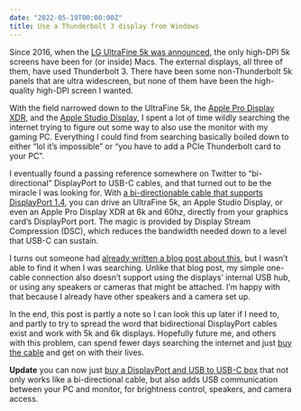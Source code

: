 ```yaml
---
date: "2022-05-19T00:00:00Z"
title: Use a Thunderbolt 3 display from Windows
---
```

Since 2016, when the [LG UltraFine 5k was announced](https://www.anandtech.com/show/10798/lg-introduces-new-4k-and-5k-ultrafine-monitors), the only high-DPI 5k screens have been for (or inside) Macs. The external displays, all three of them, have used Thunderbolt 3. There have been some non-Thunderbolt 5k panels that are ultra widescreen, but none of them have been the high-quality high-DPI screen I wanted.

With the field narrowed down to the UltraFine 5k, the [Apple Pro Display XDR](https://www.apple.com/pro-display-xdr/), and the [Apple Studio Display](https://www.apple.com/studio-display/), I spent a lot of time wildly searching the internet trying to figure out some way to also use the monitor with my gaming PC. Everything I could find from searching basically boiled down to either “lol it’s impossible” or “you have to add a PCIe Thunderbolt card to your PC”.

I eventually found a passing reference somewhere on Twitter to “bi-directional” DisplayPort to USB-C cables, and that turned out to be the miracle I was looking for. With [a bi-directionable cable that supports DisplayPort 1.4](https://amzn.to/39WrlRp), you can drive an UltraFine 5k, an Apple Studio Display, or even an Apple Pro Display XDR at 6k and 60hz, directly from your graphics card’s DisplayPort port. The magic is provided by Display Stream Compression (DSC), which reduces the bandwidth needed down to a level that USB-C can sustain.

I turns out someone had [already written a blog post about this](https://ntk.me/2021/10/12/pro-display-xdr-on-windows-pc/), but I wasn’t able to find it when I was searching. Unlike that blog post, my simple one-cable connection also doesn’t support using the displays’ internal USB hub, or using any speakers or cameras that might be attached. I’m happy with that because I already have other speakers and a camera set up.

In the end, this post is partly a note so I can look this up later if I need to, and partly to try to spread the word that bidirectional DisplayPort cables exist and work with 5k and 6k displays. Hopefully future me, and others with this problem, can spend fewer days searching the internet and just [buy the cable](https://amzn.to/39WrlRp) and get on with their lives.

**Update** you can now just [buy a DisplayPort and USB to USB-C box](https://www.store.level1techs.com/products/p/dp-repeater-hdmi-splitter-6sha9-yznx5-zm58w) that not only works like a bi-directional cable, but also adds USB communication between your PC and monitor, for brightness control, speakers, and camera access.
